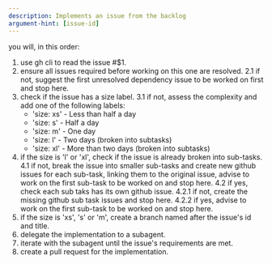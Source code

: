 ```yaml
---
description: Implements an issue from the backlog
argument-hint: [issue-id]
---
```

you will, in this order:
1. use gh cli to read the issue #$1.
2. ensure all issues required before working on this one are resolved.
  2.1 if not, suggest the first unresolved dependency issue to be worked on first and stop here.
3. check if the issue has a size label.
  3.1 if not, assess the complexity and add one of the following labels:
    * 'size: xs' - Less than half a day
    * 'size: s' - Half a day
    * 'size: m' - One day
    * 'size: l' - Two days (broken into subtasks)
    * 'size: xl' - More than two days (broken into subtasks)
4. if the size is 'l' or 'xl', check if the issue is already broken into sub-tasks.
  4.1 if not, break the issue into smaller sub-tasks and create new github issues for each sub-task, linking them to the original issue, advise to work on the first sub-task to be worked on and stop here.
  4.2 if yes, check each sub taks has its own github issue.
    4.2.1 if not, create the missing github sub task issues and stop here.
    4.2.2 if yes, advise to work on the first sub-task to be worked on and stop here.
5. if the size is 'xs', 's' or 'm', create a branch named after the issue's id and title.
6. delegate the implementation to a subagent.
7. iterate with the subagent until the issue's requirements are met.
8. create a pull request for the implementation.
